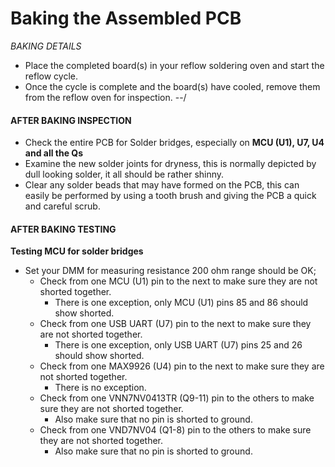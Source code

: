 # Baking the Assembled PCB

*BAKING DETAILS*
- Place the completed board(s) in your reflow soldering oven and start the reflow cycle.
- Once the cycle is complete and the board(s) have cooled, remove them from the reflow oven for inspection.
--/

#### AFTER BAKING INSPECTION

- Check the entire PCB for Solder bridges, especially on **MCU (U1), U7, U4 and all the Qs**
- Examine the new solder joints for dryness, this is normally depicted by dull looking solder, it all should be rather shinny.
- Clear any solder beads that may have formed on the PCB, this can easily be performed by using a tooth brush and giving the PCB a quick and careful scrub.

#### AFTER BAKING TESTING

**Testing MCU for solder bridges**

- Set your DMM for measuring resistance 200 ohm range should be OK;
	- Check from one MCU (U1) pin to the next to make sure they are not shorted together.
		- There is one exception, only MCU (U1) pins 85 and 86 should show shorted.
	- Check from one USB UART (U7) pin to the next to make sure they are not shorted together.
		- There is one exception, only USB UART (U7) pins 25 and 26 should show shorted.
	- Check from one MAX9926 (U4) pin to the next to make sure they are not shorted together.
		- There is no exception.
	- Check from one VNN7NV0413TR (Q9-11) pin to the others to make sure they are not shorted together.
		- Also make sure that no pin is shorted to ground.
	- Check from one VND7NV04 (Q1-8) pin to the others to make sure they are not shorted together.
		- Also make sure that no pin is shorted to ground.

